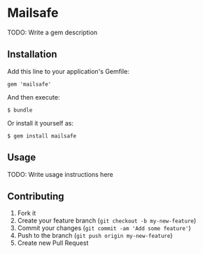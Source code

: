 # Mailsafe

TODO: Write a gem description

## Installation

Add this line to your application's Gemfile:

    gem 'mailsafe'

And then execute:

    $ bundle

Or install it yourself as:

    $ gem install mailsafe

## Usage

TODO: Write usage instructions here

## Contributing

1. Fork it
2. Create your feature branch (`git checkout -b my-new-feature`)
3. Commit your changes (`git commit -am 'Add some feature'`)
4. Push to the branch (`git push origin my-new-feature`)
5. Create new Pull Request
